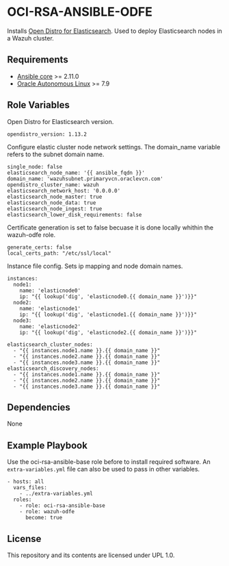 OCI-RSA-ANSIBLE-ODFE
=========

Installs [Open Distro for Elasticsearch](https://opendistro.github.io/for-elasticsearch/). 
Used to deploy Elasticsearch nodes in a Wazuh cluster.

Requirements
------------
- [Ansible core](https://docs.ansible.com/ansible-core/devel/index.html) >= 2.11.0
- [Oracle Autonomous Linux](https://www.oracle.com/linux/autonomous-linux/) >= 7.9

Role Variables
--------------
Open Distro for Elasticsearch version.
```
opendistro_version: 1.13.2
```

Configure elastic cluster node network settings. The domain_name variable refers to the subnet domain name.
```
single_node: false
elasticsearch_node_name: '{{ ansible_fqdn }}'
domain_name: 'wazuhsubnet.primaryvcn.oraclevcn.com'
opendistro_cluster_name: wazuh
elasticsearch_network_host: '0.0.0.0'
elasticsearch_node_master: true
elasticsearch_node_data: true
elasticsearch_node_ingest: true
elasticsearch_lower_disk_requirements: false
```
Certificate generation is set to false becuase it is done locally whithin the wazuh-odfe role.
```
generate_certs: false
local_certs_path: "/etc/ssl/local"
```

Instance file config. Sets ip mapping and node domain names.
```
instances:
  node1:
    name: 'elasticnode0'
    ip: "{{ lookup('dig', 'elasticnode0.{{ domain_name }}')}}"
  node2:
    name: 'elasticnode1'
    ip: "{{ lookup('dig', 'elasticnode1.{{ domain_name }}')}}"
  node3:
    name: 'elasticnode2'
    ip: "{{ lookup('dig', 'elasticnode2.{{ domain_name }}')}}"

elasticsearch_cluster_nodes:
  - "{{ instances.node1.name }}.{{ domain_name }}"
  - "{{ instances.node2.name }}.{{ domain_name }}"
  - "{{ instances.node3.name }}.{{ domain_name }}"
elasticsearch_discovery_nodes:
  - "{{ instances.node1.name }}.{{ domain_name }}"
  - "{{ instances.node2.name }}.{{ domain_name }}"
  - "{{ instances.node3.name }}.{{ domain_name }}"
```

Dependencies
---------------

None

Example Playbook
----------------
Use the oci-rsa-ansible-base role before to install required software. An `extra-variables.yml` file can also be used to pass in other variables.

```
- hosts: all
  vars_files:
    - ../extra-variables.yml
  roles: 
    - role: oci-rsa-ansible-base
    - role: wazuh-odfe
      become: true
```

License
-------

This repository and its contents are licensed under UPL 1.0.